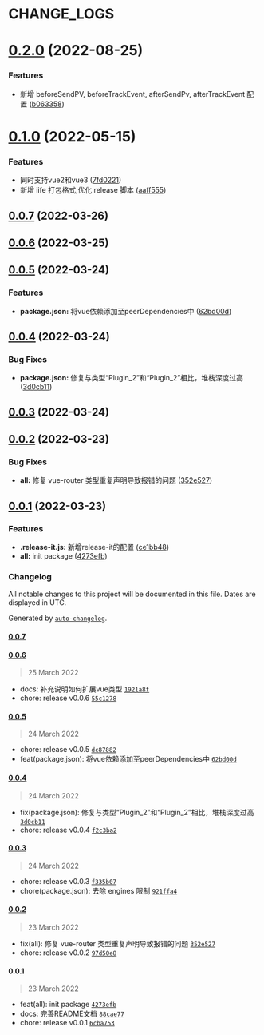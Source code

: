 # CHANGE_LOGS

# [0.2.0](https://github.com/GOGOGOSIR/vue-umeng/compare/v0.1.0...v0.2.0) (2022-08-25)


### Features

* 新增 beforeSendPV, beforeTrackEvent, afterSendPv, afterTrackEvent 配置 ([b063358](https://github.com/GOGOGOSIR/vue-umeng/commit/b06335868c34a763bd2da376880cdbcefc6686ef))

# [0.1.0](https://github.com/GOGOGOSIR/vue-umeng/compare/0.0.7...v0.1.0) (2022-05-15)


### Features

* 同时支持vue2和vue3 ([7fd0221](https://github.com/GOGOGOSIR/vue-umeng/commit/7fd02211fab11be10632b06092a69ff8ef6af3a8))
* 新增 iife 打包格式,优化 release 脚本 ([aaff555](https://github.com/GOGOGOSIR/vue-umeng/commit/aaff555f70a24f88493afc2520f6a24029777cbe))



## [0.0.7](https://github.com/GOGOGOSIR/vue-umeng/compare/0.0.6...0.0.7) (2022-03-26)



## [0.0.6](https://github.com/GOGOGOSIR/vue-umeng/compare/0.0.5...0.0.6) (2022-03-25)



## [0.0.5](https://github.com/GOGOGOSIR/vue-umeng/compare/0.0.4...0.0.5) (2022-03-24)


### Features

* **package.json:** 将vue依赖添加至peerDependencies中 ([62bd00d](https://github.com/GOGOGOSIR/vue-umeng/commit/62bd00de699401a64ce7d513efff38346c5b66fd))



## [0.0.4](https://github.com/GOGOGOSIR/vue-umeng/compare/0.0.3...0.0.4) (2022-03-24)


### Bug Fixes

* **package.json:** 修复与类型“Plugin_2”和“Plugin_2”相比，堆栈深度过高 ([3d0cb11](https://github.com/GOGOGOSIR/vue-umeng/commit/3d0cb11ecba7f4cce553deaffd95cb7ca85641e0))



## [0.0.3](https://github.com/GOGOGOSIR/vue-umeng/compare/0.0.2...0.0.3) (2022-03-24)



## [0.0.2](https://github.com/GOGOGOSIR/vue-umeng/compare/0.0.1...0.0.2) (2022-03-23)


### Bug Fixes

* **all:** 修复 vue-router 类型重复声明导致报错的问题 ([352e527](https://github.com/GOGOGOSIR/vue-umeng/commit/352e527b103388494f388e8824fa5ce40ecbbd62))



## [0.0.1](https://github.com/GOGOGOSIR/vue-umeng/compare/4273efba8de5c3e64b2e1bcccb2af1b67ca18e53...0.0.1) (2022-03-23)


### Features

* **.release-it.js:** 新增release-it的配置 ([ce1bb48](https://github.com/GOGOGOSIR/vue-umeng/commit/ce1bb48d42a41268c25e0d5c7052fd48244c0f11))
* **all:** init package ([4273efb](https://github.com/GOGOGOSIR/vue-umeng/commit/4273efba8de5c3e64b2e1bcccb2af1b67ca18e53))

### Changelog

All notable changes to this project will be documented in this file. Dates are displayed in UTC.

Generated by [`auto-changelog`](https://github.com/CookPete/auto-changelog).

#### [0.0.7](https://github.com/GOGOGOSIR/vue-umeng/compare/0.0.6...0.0.7)

#### [0.0.6](https://github.com/GOGOGOSIR/vue-umeng/compare/0.0.5...0.0.6)

> 25 March 2022

- docs: 补充说明如何扩展vue类型 [`1921a8f`](https://github.com/GOGOGOSIR/vue-umeng/commit/1921a8f37dcc79ae029ca6989c9792519e0b33f4)
- chore: release v0.0.6 [`55c1278`](https://github.com/GOGOGOSIR/vue-umeng/commit/55c1278ae1b0c41f2da008bce0f39ba67989991a)

#### [0.0.5](https://github.com/GOGOGOSIR/vue-umeng/compare/0.0.4...0.0.5)

> 24 March 2022

- chore: release v0.0.5 [`dc87882`](https://github.com/GOGOGOSIR/vue-umeng/commit/dc8788279523a8a28bd7b2d1a1b7881e00652402)
- feat(package.json): 将vue依赖添加至peerDependencies中 [`62bd00d`](https://github.com/GOGOGOSIR/vue-umeng/commit/62bd00de699401a64ce7d513efff38346c5b66fd)

#### [0.0.4](https://github.com/GOGOGOSIR/vue-umeng/compare/0.0.3...0.0.4)

> 24 March 2022

- fix(package.json): 修复与类型“Plugin_2”和“Plugin_2”相比，堆栈深度过高 [`3d0cb11`](https://github.com/GOGOGOSIR/vue-umeng/commit/3d0cb11ecba7f4cce553deaffd95cb7ca85641e0)
- chore: release v0.0.4 [`f2c3ba2`](https://github.com/GOGOGOSIR/vue-umeng/commit/f2c3ba26ab3936e2be5006982a530bae4183e03a)

#### [0.0.3](https://github.com/GOGOGOSIR/vue-umeng/compare/0.0.2...0.0.3)

> 24 March 2022

- chore: release v0.0.3 [`f335b07`](https://github.com/GOGOGOSIR/vue-umeng/commit/f335b07fd17dfaf33a057585a3580be4d2e43360)
- chore(package.json): 去除 engines 限制 [`921ffa4`](https://github.com/GOGOGOSIR/vue-umeng/commit/921ffa48e5ec56eca35199c8330096ecad73ff81)

#### [0.0.2](https://github.com/GOGOGOSIR/vue-umeng/compare/0.0.1...0.0.2)

> 23 March 2022

- fix(all): 修复 vue-router 类型重复声明导致报错的问题 [`352e527`](https://github.com/GOGOGOSIR/vue-umeng/commit/352e527b103388494f388e8824fa5ce40ecbbd62)
- chore: release v0.0.2 [`97d50e8`](https://github.com/GOGOGOSIR/vue-umeng/commit/97d50e8eb65b7635d2548aaf6896e8951ad5d23a)

#### 0.0.1

> 23 March 2022

- feat(all): init package [`4273efb`](https://github.com/GOGOGOSIR/vue-umeng/commit/4273efba8de5c3e64b2e1bcccb2af1b67ca18e53)
- docs: 完善README文档 [`88cae77`](https://github.com/GOGOGOSIR/vue-umeng/commit/88cae7747acd3cfb9969b5c75e48d26ea5c78d2d)
- chore: release v0.0.1 [`6cba753`](https://github.com/GOGOGOSIR/vue-umeng/commit/6cba753c56f6629ea2bb3bc4da66febcec82495a)